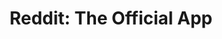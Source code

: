 ---
description: Reddit 新 CEO 是个亚裔吧，官方客户端总算出来了。
layout: post
results:
- primaryGenreName: News
  version: '1.0.4'
  formattedPrice: 免费
  genreIds:
  - '6009'
  - '6005'
  artworkUrl60: http://is1.mzstatic.com/image/thumb/Purple30/v4/b9/1a/ff/b91aff58-95bd-5310-e5a6-ac234398bb2c/source/60x60bb.jpg
  userRatingCountForCurrentVersion: 7
  minimumOsVersion: '7.1'
  appletvScreenshotUrls: &a []
  sellerName: REDDIT, INC.
  supportedDevices:
  - iPhone4
  - iPad2Wifi
  - iPad23G
  - iPhone4S
  - iPadThirdGen
  - iPadThirdGen4G
  - iPhone5
  - iPodTouchFifthGen
  - iPadFourthGen
  - iPadFourthGen4G
  - iPadMini
  - iPadMini4G
  - iPhone5c
  - iPhone5s
  - iPhone6
  - iPhone6Plus
  - iPodTouchSixthGen
  genres:
  - 新闻
  - 社交
  currentVersionReleaseDate: '2016-04-25T22:45:15Z'
  trackName: 'Reddit: The Official App'
  isVppDeviceBasedLicensingEnabled: true
  description: "Reddit anywhere with the official app (even from the office
    restroom).\n\nGet the latest news, trends, and memes on the Internet first
    on Reddit. You get to decide what’s worthy: top content rises to the front
    page thanks to your upvotes. \n\nThere’s a Reddit community for every
    subject imaginable: your favorite sports team, relationship advice, memes,
    silly gifs, the latest in news and politics—all in real time. What’s that
    you say? “What about a community dedicated solely to photographs of cats
    standing on their hind legs?” We got that, too. (Cat.) \n\nThe best part
    about Reddit, after all, is you. Whether you’re into movies or space travel,
    coding or baking, world news headlines or Hollywood gossip, astronomy
    or astrology—or all of the above—instantly share your content and ideas
    with millions.\n\nWith the official Reddit app, you can: \n\n• Browse
    all of Reddit, wherever you are\n• Search and discover communities by
    topic or interest\n• Submit your own comments, images, links, and stories
    for others to view and discuss\n• Customize Reddit with themes (including
    night theme)\n• View in either compact view or card view\n• Stay up to
    date with your orangereds with Inbox: messages, comment replies, post
    replies, and mentions.\n\n\nPrivacy Policy: https://m.reddit.com/wiki/privacypolicy\n\nUser
    Agreement: https://m.reddit.com/wiki/useragreement\n\nContent Policy:
    https://m.reddit.com/wiki/contentpolicy"
  price: 0
  trackId: 1064216828
  releaseDate: '2016-04-14T19:12:21Z'
  advisories:
  - 频繁/强烈的成人/性暗示题材
  - 偶尔/轻微的卡通或幻想暴力
  - 偶尔/轻度医药/医疗信息
  - 偶尔/轻微的惊悚/恐怖题材
  - 频繁/强烈的亵渎或低俗幽默
  - 偶尔/轻微的色情内容或裸露
  - 偶尔/轻微的烟酒或毒品使用或相关内容
  - 偶尔/轻微的现实暴力
  screenshotUrls:
  - http://a3.mzstatic.com/us/r30/Purple69/v4/a8/1b/12/a81b12aa-5550-7bc2-7f7d-be6d24facf26/screen1136x1136.jpeg
  - http://a4.mzstatic.com/us/r30/Purple49/v4/c7/66/76/c76676f5-05fe-2901-e1b3-94cd79299826/screen1136x1136.jpeg
  - http://a2.mzstatic.com/us/r30/Purple69/v4/a3/d4/aa/a3d4aaec-ce56-5440-521e-3a941011a4c2/screen1136x1136.jpeg
  - http://a1.mzstatic.com/us/r30/Purple69/v4/fc/be/05/fcbe05ab-c47d-c370-4158-02cf445204c9/screen1136x1136.jpeg
  - http://a5.mzstatic.com/us/r30/Purple49/v4/c5/90/19/c5901962-a2bc-7f99-c6b7-65f9097e279c/screen1136x1136.jpeg
  artistViewUrl: https://itunes.apple.com/cn/developer/reddit/id808295587?uo=4
  primaryGenreId: 6009
  userRatingCount: 17
  averageUserRatingForCurrentVersion: 5
  kind: software
  fileSizeBytes: '6360787'
  sellerUrl: https://www.reddit.com/mobile/download
  trackContentRating: 17+
  bundleId: com.reddit.Reddit
  trackCensoredName: 'Reddit: The Official App'
  contentAdvisoryRating: 17+
  isGameCenterEnabled: false
  artistName: reddit
  languageCodesISO2A:
  - EN
  releaseNotes: Bug fixes and performance improvements.
  features: *a
  averageUserRating: 4.5
  wrapperType: software
  artworkUrl512: http://is1.mzstatic.com/image/thumb/Purple30/v4/b9/1a/ff/b91aff58-95bd-5310-e5a6-ac234398bb2c/source/512x512bb.jpg
  artworkUrl100: http://is1.mzstatic.com/image/thumb/Purple30/v4/b9/1a/ff/b91aff58-95bd-5310-e5a6-ac234398bb2c/source/100x100bb.jpg
  trackViewUrl: https://geo.itunes.apple.com/cn/app/reddit-the-official-app/id1064216828?mt=8&uo=4
  artistId: 808295587
  currency: CNY
  ipadScreenshotUrls: *a
category: 新闻
tags: tag1
resultCount: 1
title: 'Reddit: The Official App'

---